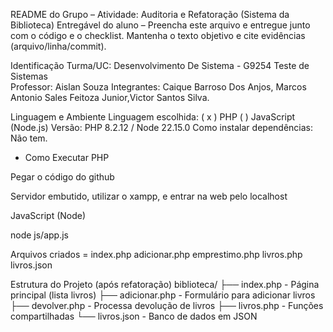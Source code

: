README do Grupo – Atividade: Auditoria e Refatoração (Sistema da Biblioteca)
Entregável do aluno – Preencha este arquivo e entregue junto com o código e o checklist. Mantenha o texto objetivo e cite evidências (arquivo/linha/commit).

Identificação
Turma/UC: Desenvolvimento De Sistema - G9254 Teste de Sistemas  
Professor: Aislan Souza
Integrantes: Caique Barroso Dos Anjos, Marcos Antonio Sales Feitoza Junior,Victor Santos Silva.

Linguagem e Ambiente
Linguagem escolhida: ( x ) PHP  ( ) JavaScript (Node.js)
Versão: PHP 8.2.12 / Node 22.15.0
Como instalar dependências: Não tem.


- Como Executar PHP

Pegar o código do github

Servidor embutido, utilizar o xampp, e entrar na web pelo localhost

JavaScript (Node)

node js/app.js

Arquivos criados  =
index.php
adicionar.php
emprestimo.php
livros.php
livros.json



Estrutura do Projeto (após refatoração)
 biblioteca/
├── index.php        - Página principal (lista livros)
├── adicionar.php    - Formulário para adicionar livros
├── devolver.php     - Processa devolução de livros
├── livros.php       - Funções compartilhadas
└──  livros.json      - Banco de dados em JSON
